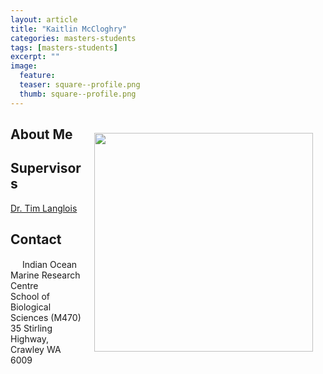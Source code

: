 ```yaml
---
layout: article
title: "Kaitlin McCloghry"
categories: masters-students
tags: [masters-students]
excerpt: ""
image:
  feature: 
  teaser: square--profile.png
  thumb: square--profile.png
---
```

## 
<img src='/images/.png' align='right' width="350" hspace="20" vspace="10">

## About Me


## Supervisors
[Dr. Tim Langlois](https://marineecology.io/researchers/tim-langlois/ "Tim Langlois")

## Contact
<img src='/images/icons/building-regular.svg' width="15px"> Indian Ocean Marine Research Centre <br>
School of Biological Sciences (M470)<br>
35 Stirling Highway, Crawley WA 6009

<img src='/images/icons/envelope-regular.svg' width="15px"> <a href=""></a><br>
